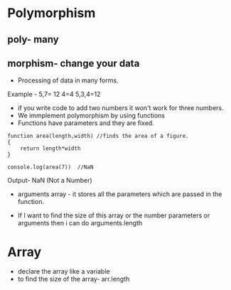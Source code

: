 # Polymorphism 

## poly- many
## morphism- change your data

- Processing of data in many forms.

Example - 5,7= 12   4=4  5,3,4=12
- if you write code to add two numbers it won't work for three numbers.
- We immplement polymorphism by using functions
- Functions have parameters and they are fixed.

```
function area(length,width) //finds the area of a figure.
{
    return length*width
}

console.log(area(7))  //NaN
```
Output- NaN (Not a Number)

- arguments array - it stores all the parameters which are passed in the function.

- If I want to find the size of this array or the number parameters or arguments then i can do arguments.length

# Array

- declare the array like a variable
- to find the size of the array- arr.length